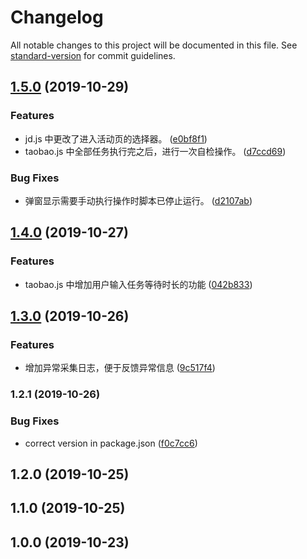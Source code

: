 # Changelog

All notable changes to this project will be documented in this file. See [standard-version](https://github.com/conventional-changelog/standard-version) for commit guidelines.

## [1.5.0](https://github.com/Dcatfly/auto-task-helper/compare/v1.4.0...v1.5.0) (2019-10-29)

### Features

- jd.js 中更改了进入活动页的选择器。 ([e0bf8f1](https://github.com/Dcatfly/auto-task-helper/commit/e0bf8f18e4996552db27486b94347629b95710e3))
- taobao.js 中全部任务执行完之后，进行一次自检操作。 ([d7ccd69](https://github.com/Dcatfly/auto-task-helper/commit/d7ccd6965f1c319fcb630d2d61b46d3a163ccfc8))

### Bug Fixes

- 弹窗显示需要手动执行操作时脚本已停止运行。 ([d2107ab](https://github.com/Dcatfly/auto-task-helper/commit/d2107ab27331fbe5375ffaeceb4e4d152d704b18))

## [1.4.0](https://github.com/Dcatfly/auto-task-helper/compare/v1.3.0...v1.4.0) (2019-10-27)

### Features

- taobao.js 中增加用户输入任务等待时长的功能 ([042b833](https://github.com/Dcatfly/auto-task-helper/commit/042b8333ff2f40d6162e81aac3857eb7ce068fcc))

## [1.3.0](https://github.com/Dcatfly/auto-task-helper/compare/v1.2.1...v1.3.0) (2019-10-26)

### Features

- 增加异常采集日志，便于反馈异常信息 ([9c517f4](https://github.com/Dcatfly/auto-task-helper/commit/9c517f43faec8cd1076a5c0e372f0ae971ad9ce0))

### 1.2.1 (2019-10-26)

### Bug Fixes

- correct version in package.json ([f0c7cc6](https://github.com/Dcatfly/auto-task-helper/commit/f0c7cc610bd00f4b16e2a08bb9fd59542099fd16))

## 1.2.0 (2019-10-25)

## 1.1.0 (2019-10-25)

## 1.0.0 (2019-10-23)
